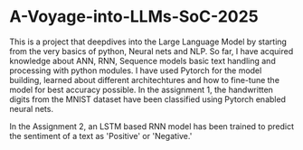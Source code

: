 # A-Voyage-into-LLMs-SoC-2025

This is a project that deepdives into the Large Language Model by starting from the very basics of python, Neural nets and NLP. So far, I have acquired knowledge about ANN, RNN, Sequence models basic text handling and processing with python modules. I have used Pytorch for the model building, learned about different architechtures and how to fine-tune the model for best accuracy possible. In the assignment 1, the handwritten digits from the MNIST dataset have been classified using Pytorch enabled neural nets.

In the Assignment 2, an LSTM based RNN model has been trained to predict the sentiment of a text as 'Positive' or 'Negative.' 
